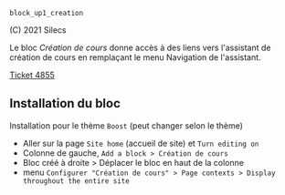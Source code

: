 `block_up1_creation`

(C) 2021  Silecs

Le bloc *Création de cours* donne accès à des liens vers l'assistant de création de cours
en remplaçant le menu Navigation de l'assistant.

[Ticket 4855](https://tickets.silecs.info/view.php?id=4855)


## Installation du bloc 

Installation pour le thème `Boost` (peut changer selon le thème)

* Aller sur la page `Site home` (accueil de site) et `Turn editing on`
* Colonne de gauche, `Add a block > Création de cours`
* Bloc créé à droite > Déplacer le bloc en haut de la colonne
* menu `Configurer "Création de cours" > Page contexts > Display throughout the entire site`


